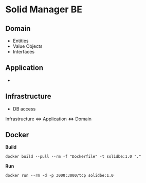# Solid Manager BE

## Domain

- Entities
- Value Objects
- Interfaces

## Application

-

## Infrastructure

- DB access

Infrastructure <=> Application <=> Domain

## Docker

**Build**

```
docker build --pull --rm -f "Dockerfile" -t solidbe:1.0 "." 
```

**Run**

```
docker run --rm -d -p 3000:3000/tcp solidbe:1.0
```
